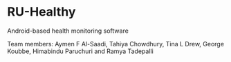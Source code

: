 # RU-Healthy

Android-based health monitoring software

Team members: Aymen F Al-Saadi, Tahiya Chowdhury, Tina L Drew, George Koubbe, Himabindu Paruchuri and Ramya Tadepalli
